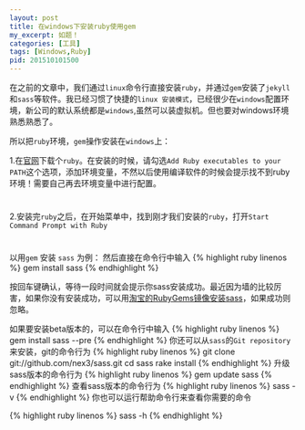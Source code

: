 ```yaml
---
layout: post
title: 在windows下安装ruby使用gem
my_excerpt: 如题！
categories: [工具]
tags: [Windows,Ruby]
pid: 201510101500
---
```


在之前的文章中，我们通过`linux`命令行直接安装`ruby`，并通过`gem`安装了`jekyll`和`sass`等软件。我已经习惯了快捷的`linux 安装模式`，已经很少在`windows`配置环境，新公司的默认系统都是`windows`,虽然可以装虚拟机。但也要对windows环境熟悉熟悉了。

所以把`ruby`环境，`gem`操作安装在`windows`上：

1.在[官网](http://rubyinstaller.org/downloads)下载个`ruby`。在安装的时候，请勾选`Add Ruby executables to your PATH`这个选项，添加环境变量，不然以后使用编译软件的时候会提示找不到ruby环境！需要自己再去环境变量中进行配置。

<img src="{{ site.baseurl }}/postPics/ruby.png" alt="" style="margin: 5px auto;"/>

2.安装完`ruby`之后，在开始菜单中，找到刚才我们安装的`ruby`，打开`Start Command Prompt with Ruby`

<img src="{{ site.baseurl }}/postPics/ruby-cmd.png" alt="" style="margin: 5px auto;"/>

以用`gem` 安装 `sass` 为例：
然后直接在命令行中输入
{% highlight ruby linenos %}
gem install sass
{% endhighlight %}

按回车键确认，等待一段时间就会提示你sass安装成功。最近因为墙的比较厉害，如果你没有安装成功，可以用[淘宝的RubyGems镜像安装sass](http://daner1990.github.io/%E8%A7%A3%E5%86%B3GEM%E4%B8%8D%E8%83%BD%E7%94%A8%E7%9A%84%E9%97%AE%E9%A2%98/)，如果成功则忽略。

如果要安装beta版本的，可以在命令行中输入
{% highlight ruby linenos %}
gem install sass --pre
{% endhighlight %}
你还可以从`sass`的`Git repository`来安装，git的命令行为
{% highlight ruby linenos %}
git clone git://github.com/nex3/sass.git
cd sass
rake install
{% endhighlight %}
升级sass版本的命令行为
{% highlight ruby linenos %}
gem update sass
{% endhighlight %}
查看sass版本的命令行为
{% highlight ruby linenos %}
sass -v
{% endhighlight %}
你也可以运行帮助命令行来查看你需要的命令

{% highlight ruby linenos %}
sass -h
{% endhighlight %}

